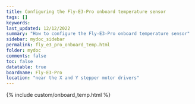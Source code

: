 ```yaml
---
title: Configuring the Fly-E3-Pro onboard temperature sensor
tags: []
keywords: 
last_updated: 12/12/2022
summary: "How to configure the Fly-E3-Pro onboard temperature sensor"
sidebar: mydoc_sidebar
permalink: fly_e3_pro_onboard_temp.html
folder: mydoc
comments: false
toc: false
datatable: true
boardname: Fly-E3-Pro
location: "near the X and Y stepper motor drivers"
---
```


{% include custom/onboard_temp.html %}